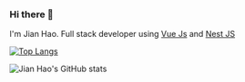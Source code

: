 ### Hi there 👋

I'm Jian Hao. Full stack developer using [Vue Js](https://vuejs.org/) and [Nest JS](https://nestjs.com/)

[![Top Langs](https://github-readme-stats.vercel.app/api/top-langs/?username=vernonht&layout=compact&theme=github_dark)](https://github.com/anuraghazra/github-readme-stats)

![Jian Hao's GitHub stats](https://github-readme-stats.vercel.app/api?username=vernonht&count_private=true&show_icons=true&theme=github_dark)
<!--
**vernonht/vernonht** is a ✨ _special_ ✨ repository because its `README.md` (this file) appears on your GitHub profile.

Here are some ideas to get you started:

- 🔭 I’m currently working on ...
- 🌱 I’m currently learning ...
- 👯 I’m looking to collaborate on ...
- 🤔 I’m looking for help with ...
- 💬 Ask me about ...
- 📫 How to reach me: ...
- 😄 Pronouns: ...
- ⚡ Fun fact: ...
-->
